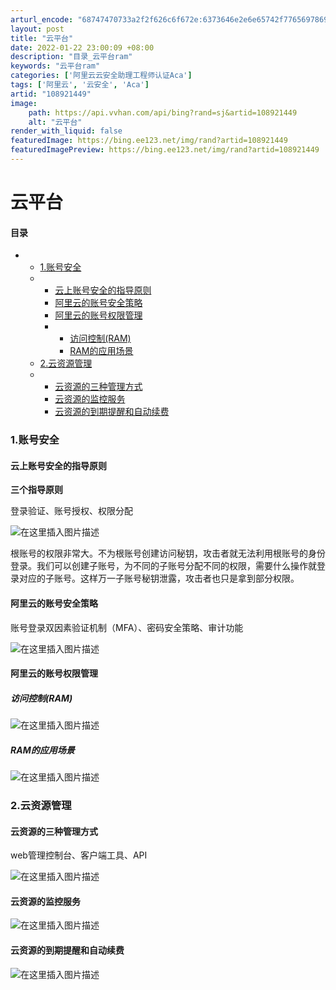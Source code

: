 ```yaml
---
arturl_encode: "68747470733a2f2f626c6f672e:6373646e2e6e65742f77656978696e5f34353636333930352f:61727469636c652f64657461696c732f313038393231343439"
layout: post
title: "云平台"
date: 2022-01-22 23:00:09 +08:00
description: "目录_云平台ram"
keywords: "云平台ram"
categories: ['阿里云云安全助理工程师认证Aca']
tags: ['阿里云', '云安全', 'Aca']
artid: "108921449"
image:
    path: https://api.vvhan.com/api/bing?rand=sj&artid=108921449
    alt: "云平台"
render_with_liquid: false
featuredImage: https://bing.ee123.net/img/rand?artid=108921449
featuredImagePreview: https://bing.ee123.net/img/rand?artid=108921449
---
```


# 云平台

#### 目录

* + [1.账号安全](#1_1)
  + - [云上账号安全的指导原则](#_2)
    - [阿里云的账号安全策略](#_9)
    - [阿里云的账号权限管理](#_13)
    - * [访问控制(RAM)](#RAM_14)
      * [RAM的应用场景](#RAM_16)
  + [2.云资源管理](#2_21)
  + - [云资源的三种管理方式](#_22)
    - [云资源的监控服务](#_26)
    - [云资源的到期提醒和自动续费](#_28)

### 1.账号安全

#### 云上账号安全的指导原则

**三个指导原则**
  
登录验证、账号授权、权限分配
  
![在这里插入图片描述](https://i-blog.csdnimg.cn/blog_migrate/40fc0c0bab5d7ef50ef79fda6d841af5.png#pic_center)
  
根账号的权限非常大。不为根账号创建访问秘钥，攻击者就无法利用根账号的身份登录。我们可以创建子账号，为不同的子账号分配不同的权限，需要什么操作就登录对应的子账号。这样万一子账号秘钥泄露，攻击者也只是拿到部分权限。

#### 阿里云的账号安全策略

账号登录双因素验证机制（MFA）、密码安全策略、审计功能

![在这里插入图片描述](https://i-blog.csdnimg.cn/blog_migrate/734aff5934fb4ccd0502bc36860e214d.png#pic_center)

#### 阿里云的账号权限管理

##### 访问控制(RAM)

![在这里插入图片描述](https://i-blog.csdnimg.cn/blog_migrate/8f8ecae4ddf9fccfced7ec36e15a7c3c.png#pic_center)

##### RAM的应用场景

![在这里插入图片描述](https://i-blog.csdnimg.cn/blog_migrate/fd7dbb748093a0f1d0201562373415d7.png#pic_center)

### 2.云资源管理

#### 云资源的三种管理方式

web管理控制台、客户端工具、API
  
![在这里插入图片描述](https://i-blog.csdnimg.cn/blog_migrate/47d142c212c83c4f6ca65d9f01fbfbd8.png#pic_center)

#### 云资源的监控服务

![在这里插入图片描述](https://i-blog.csdnimg.cn/blog_migrate/d6678a0c9e401c51ca9e38e287c3523d.png#pic_center)

#### 云资源的到期提醒和自动续费

![在这里插入图片描述](https://i-blog.csdnimg.cn/blog_migrate/2a6cc1757ec0e5996bb6c7e8ea9839d7.png#pic_center)
